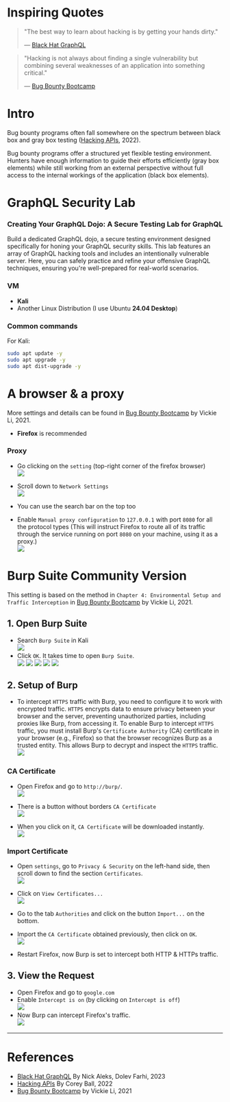 # Inspiring Quotes
 > "The best way to learn about hacking is by getting your hands dirty."
 >
 > —  [Black Hat GraphQL](https://learning-oreilly-com.ezproxy.uwe.ac.uk/library/view/black-hat-graphql/9781098156831/)

 >"Hacking is not always about finding a single vulnerability but combining several weaknesses of an application into something critical."
>
> — [Bug Bounty Bootcamp](https://nostarch.com/bug-bounty-bootcamp)

# Intro
Bug bounty programs often fall somewhere on the spectrum between black box and gray box testing ([Hacking APIs](https://nostarch.com/hacking-apis), 2022).

Bug bounty programs offer a structured yet flexible testing environment. Hunters have enough information to guide their efforts efficiently (gray box elements) while still working from an external perspective without full access to the internal workings of the application (black box elements).


# GraphQL Security Lab
### Creating Your GraphQL Dojo: A Secure Testing Lab for GraphQL
Build a dedicated GraphQL dojo, a secure testing environment designed specifically for honing your GraphQL security skills. This lab features an array of GraphQL hacking tools and includes an intentionally vulnerable server. Here, you can safely practice and refine your offensive GraphQL techniques, ensuring you're well-prepared for real-world scenarios.

### VM
- **Kali**
- Another Linux Distribution (I use Ubuntu **24.04 Desktop**)

### Common commands
For Kali:
```bash
sudo apt update -y
sudo apt upgrade -y
sudo apt dist-upgrade -y
```

# A browser & a proxy
More settings and details can be found in [Bug Bounty Bootcamp](https://nostarch.com/bug-bounty-bootcamp) by Vickie Li, 2021. <br>
- **Firefox** is recommended
### Proxy
- Go clicking on the `setting` (top-right corner of the firefox browser) <br>
![](./screenshots/02.png)

- Scroll down to `Network Settings` <br>
![](./screenshots/03.png)
- You can use the search bar on the top too <br>
- Enable `Manual proxy configuration` to `127.0.0.1` with port `8080` for all the protocol types (This will instruct Firefox to route all of its traffic through the service running on port `8080` on your machine, using it as a proxy.) <br>
![](./screenshots/01.png)

# Burp Suite Community Version
This setting is based on the method in `Chapter 4: Environmental Setup and Traffic Interception` in  [Bug Bounty Bootcamp](https://nostarch.com/bug-bounty-bootcamp) by Vickie Li, 2021. <br>
## 1. Open Burp Suite
- Search `Burp Suite` in Kali <br>
![](./screenshots/04.png)
- Click `OK`. It takes time to open `Burp Suite`. <br>
![](./screenshots/05.png)
![](./screenshots/06.png)
![](./screenshots/07.png)
![](./screenshots/08.png)
![](./screenshots/09.png)

## 2. Setup of Burp
- To intercept `HTTPS` traffic with Burp, you need to configure it to work with encrypted traffic. `HTTPS` encrypts data to ensure privacy between your browser and the server, preventing unauthorized parties, including proxies like Burp, from accessing it. To enable Burp to intercept `HTTPS` traffic, you must install Burp's `Certificate Authority` (CA) certificate in your browser (e.g., Firefox) so that the browser recognizes Burp as a trusted entity. This allows Burp to decrypt and inspect the `HTTPS` traffic. <br>
![](./screenshots/10.png)

### CA Certificate
- Open Firefox and go to `http://burp/`. <br>
![](./screenshots/11.png)

- There is a button without borders `CA Certificate` <br>
![](./screenshots/14.png)
- When you click on it, `CA Certificate` will be downloaded instantly. <br> 
![](./screenshots/15.png)

### Import Certificate
- Open `settings`, go to `Privacy & Security` on the left-hand side, then scroll down to find the section `Certificates`. <br>
![](./screenshots/12.png)

- Click on `View Certificates...` <br>
![](./screenshots/13.png)

- Go to the tab `Authorities` and click on the button `Import...` on the bottom. <br>

- Import the `CA Certificate` obtained previously, then click on `OK`. <br>
![](./screenshots/16.png)

- Restart Firefox, now Burp is set to intercept both HTTP & HTTPs traffic.

## 3. View the Request
- Open Firefox and go to `google.com` <br>
- Enable `Intercept is on` (by clicking on `Intercept is off`) <br>
![](./screenshots/18.png)
- Now Burp can intercept Firefox's traffic.  <br>
![](./screenshots/17.png)


---

# References
- [Black Hat GraphQL](https://nostarch.com/black-hat-graphql) By Nick Aleks, Dolev Farhi, 2023
- [Hacking APIs](https://nostarch.com/hacking-apis) By Corey Ball, 2022
- [Bug Bounty Bootcamp](https://nostarch.com/bug-bounty-bootcamp) by Vickie Li, 2021
